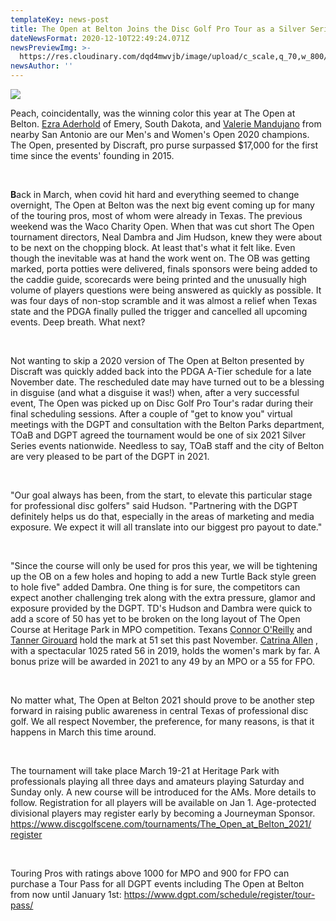 ```yaml
---
templateKey: news-post
title: The Open at Belton Joins the Disc Golf Pro Tour as a Silver Series Event
dateNewsFormat: 2020-12-10T22:49:24.071Z
newsPreviewImg: >-
  https://res.cloudinary.com/dqd4mwvjb/image/upload/c_scale,q_70,w_800/v1608309158/Open%20DGC/News%20Assests/Ezra_and_Valerie20cropped_gdlp3f.jpg
newsAuthor: ''
---
```

![](https://res.cloudinary.com/dqd4mwvjb/image/upload/c_scale,q_70,w_800/v1608309158/Open%20DGC/News%20Assests/Ezra_and_Valerie20cropped_gdlp3f.jpg)

<span class="news-caption">Peach, coincidentally, was the winning color this year at The Open at Belton. [Ezra Aderhold](https://www.pdga.com/player/121715) of Emery, South Dakota, and [Valerie Mandujano](https://www.pdga.com/player/62879) from nearby San Antonio are our Men's and Women's Open 2020 champions. The Open, presented by Discraft, pro purse surpassed $17,000 for the first time since the events' founding in 2015.</span>

<br/>

**B**ack in March, when covid hit hard and everything seemed to change overnight, The Open at Belton was the next big event coming up for many of the touring pros, most of whom were already in Texas. The previous weekend was the Waco Charity Open. When that was cut short The Open tournament directors, Neal Dambra and Jim Hudson, knew they were about to be next on the chopping block. At least that's what it felt like. Even though the inevitable was at hand the work went on. The OB was getting marked, porta potties were delivered, finals sponsors were being added to the caddie guide, scorecards were being printed and the unusually high volume of players questions were being answered as quickly as possible. It was four days of non-stop scramble and it was almost a relief when Texas state and the PDGA finally pulled the trigger and cancelled all upcoming events. Deep breath. What next?

<br/>

Not wanting to skip a 2020 version of The Open at Belton presented by Discraft was quickly added back into the PDGA A-Tier schedule for a late November date. The rescheduled date may have turned out to be a blessing in disguise (and what a disguise it was!) when, after a very successful event, The Open was picked up on Disc Golf Pro Tour's radar during their final scheduling sessions. After a couple of "get to know you" virtual meetings with the DGPT and consultation with the Belton Parks department, TOaB and DGPT agreed the tournament would be one of six 2021 Silver Series events nationwide. Needless to say, TOaB staff and the city of Belton are very pleased to be part of the DGPT in 2021.

<br/>

"Our goal always has been, from the start, to elevate this particular stage for professional disc golfers" said Hudson. "Partnering with the DGPT definitely helps us do that, especially in the areas of marketing and media exposure. We expect it will all translate into our biggest pro payout to date."

<br/>

"Since the course will only be used for pros this year, we will be tightening up the OB on a few holes and hoping to add a new Turtle Back style green to hole five" added Dambra. One thing is for sure, the competitors can expect another challenging trek along with the extra pressure, glamor and exposure provided by the DGPT. TD's Hudson and Dambra were quick to add a score of 50 has yet to be broken on the long layout of The Open Course at Heritage Park in MPO competition. Texans [Connor O'Reilly](https://www.pdga.com/player/99648) and [Tanner Girouard](https://www.pdga.com/player/88077) hold the mark at 51 set this past November. [Catrina Allen](https://www.pdga.com/player/44184) , with a spectacular 1025 rated 56 in 2019, holds the women's mark by far. A bonus prize will be awarded in 2021 to any 49 by an MPO or a 55 for FPO.

<br/>

No matter what, The Open at Belton 2021 should prove to be another step forward in raising public awareness in central Texas of professional disc golf. We all respect November, the preference, for many reasons, is that it happens in March this time around.

<br/>

The tournament will take place March 19-21 at Heritage Park with professionals playing all three days and amateurs playing Saturday and Sunday only. A new course will be introduced for the AMs. More details to follow. Registration for all players will be available on Jan 1. Age-protected divisional players may register early by becoming a Journeyman Sponsor. [https://www.​discgolfscene.com/tournaments/​The_Open_at_Belton_2021/​register](https://www.discgolfscene.com/tournaments/The_Open_at_Belton_2021/register)

<br/>

Touring Pros with ratings above 1000 for MPO and 900 for FPO can purchase a Tour Pass for all DGPT events including The Open at Belton from now until January 1st: <https://www.dgpt.com/schedule/register/tour-pass/>